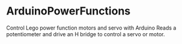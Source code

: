 ArduinoPowerFunctions
=====================

Control Lego power function motors and servo with Arduino
Reads a potentiometer and drive an H bridge to control a servo or motor.

